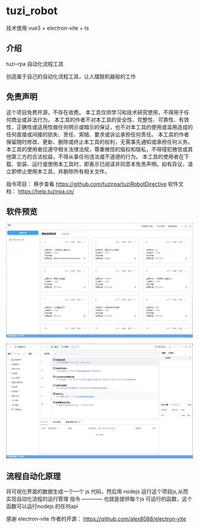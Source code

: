 
# tuzi_robot
技术使用 vue3 + electron-vite + ts 

## 介绍

tuzi-rpa
自动化流程工具

创造属于自己的自动化流程工具，让人摆脱机器般的工作


## 免责声明

这个项目免费开源，不存在收费。
本工具仅供学习和技术研究使用，不得用于任何商业或非法行为。
本工具的作者不对本工具的安全性、完整性、可靠性、有效性、正确性或适用性做任何明示或暗示的保证，也不对本工具的使用或滥用造成的任何直接或间接的损失、责任、索赔、要求或诉讼承担任何责任。
本工具的作者保留随时修改、更新、删除或终止本工具的权利，无需事先通知或承担任何义务。
本工具的使用者应遵守相关法律法规，尊重微信的版权和隐私，不得侵犯微信或其他第三方的合法权益，不得从事任何违法或不道德的行为。
本工具的使用者在下载、安装、运行或使用本工具时，即表示已阅读并同意本免责声明。如有异议，请立即停止使用本工具，并删除所有相关文件。



指令项目： 移步查看 https://github.com/tuzirpa/tuziRobotDirective
软件文档： https://help.tuzirpa.cn/

## 软件预览

![应用管理页](image.png)

![百度搜索自动化](image-1.png)

## 流程自动化原理

将可视化界面的数据生成一个一个 js 代码，然后用 nodejs 运行这个项目js,从而实现自动化流程的运行管理
指令 ———— 也就是提供每个js 可运行的函数，这个函数可以运行nodejs 的任何api

感谢 electron-vite 作者的开源： https://github.com/alex8088/electron-vite

